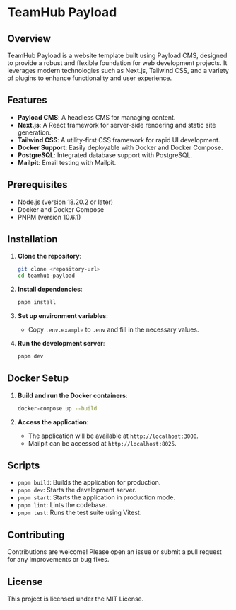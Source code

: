 # TeamHub Payload

## Overview

TeamHub Payload is a website template built using Payload CMS, designed to provide a robust and flexible foundation for web development projects. It leverages modern technologies such as Next.js, Tailwind CSS, and a variety of plugins to enhance functionality and user experience.

## Features

- **Payload CMS**: A headless CMS for managing content.
- **Next.js**: A React framework for server-side rendering and static site generation.
- **Tailwind CSS**: A utility-first CSS framework for rapid UI development.
- **Docker Support**: Easily deployable with Docker and Docker Compose.
- **PostgreSQL**: Integrated database support with PostgreSQL.
- **Mailpit**: Email testing with Mailpit.

## Prerequisites

- Node.js (version 18.20.2 or later)
- Docker and Docker Compose
- PNPM (version 10.6.1)

## Installation

1. **Clone the repository**:
   ```bash
   git clone <repository-url>
   cd teamhub-payload
   ```

2. **Install dependencies**:
   ```bash
   pnpm install
   ```

3. **Set up environment variables**:
   - Copy `.env.example` to `.env` and fill in the necessary values.

4. **Run the development server**:
   ```bash
   pnpm dev
   ```

## Docker Setup

1. **Build and run the Docker containers**:
   ```bash
   docker-compose up --build
   ```

2. **Access the application**:
   - The application will be available at `http://localhost:3000`.
   - Mailpit can be accessed at `http://localhost:8025`.

## Scripts

- `pnpm build`: Builds the application for production.
- `pnpm dev`: Starts the development server.
- `pnpm start`: Starts the application in production mode.
- `pnpm lint`: Lints the codebase.
- `pnpm test`: Runs the test suite using Vitest.

## Contributing

Contributions are welcome! Please open an issue or submit a pull request for any improvements or bug fixes.

## License

This project is licensed under the MIT License.